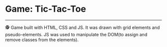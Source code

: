 # Game: Tic-Tac-Toe 
---
🕵️ Game built with HTML, CSS and JS. It was drawn with grid elements and pseudo-elements. JS was used to manipulate the DOM(to assign and remove classes from the elements). 

